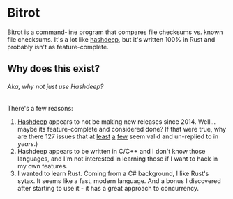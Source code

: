 
# Bitrot

Bitrot is a command-line program that compares file checksums vs. known file checksums. It's a lot like [hashdeep](https://github.com/jessek/hashdeep), but it's written 100% in Rust and probably isn't as feature-complete.

## Why does this exist?
###### Aka, why not just use Hashdeep?

There's a few reasons:
1. [Hashdeep](https://github.com/jessek/hashdeep) appears to not be making new releases since 2014. Well... maybe its feature-complete and considered done? If that were true, why are there 127 issues that at [least](https://github.com/jessek/hashdeep/issues/413) [a](https://github.com/jessek/hashdeep/issues/404) [few](https://github.com/jessek/hashdeep/issues/400) seem valid and un-replied to in *years*.)
2. Hashdeep appears to be written in C/C++ and I don't know those languages, and I'm not interested in learning those if I want to hack in my own features. 
3. I wanted to learn Rust. Coming from a C# background, I like Rust's sytax. It seems like a fast, modern language. And a bonus I discovered after starting to use it - it has a great approach to concurrency.